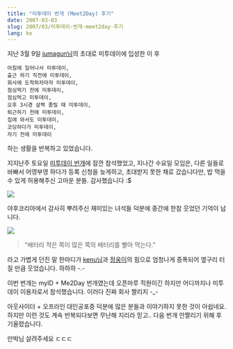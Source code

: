 ```yaml
---
title: "미투데이 번개 (Meet2Day) 후기"
date: 2007-03-03
slug: 2007/03/미투데이-번개-meet2day-후기
lang: ko
---
```


지난 3월 9일 [jumagun님](http://me2day.net/jumagun)의 초대로 미투데이에 입성한 이 후

```
아침에 일어나서 미투데이,
출근 하기 직전에 미투데이,
회사에 도착하자마자 미투데이,
점심먹기 전에 미투데이,
점심먹고 미투데이,
오후 3시경 살짝 졸릴 때 미투데이,
퇴근하기 전에 미투데이,
집에 와서도 미투데이,
코딩하다가 미투데이,
자기 전에 미투데이 
```

하는 생활을 반복하고 있었습니다.

지지난주 토요일 [미투데이 번개](http://www.sumanpark.com/blog/117)에 잠깐 참석했었고, 
지나간 수요일 모임은, 다른 일들로 바빠서 어영부영 하다가 등록 신청을 늦게하고, 초대받지 못한 채로 갔습니다만, 밥 먹을 수 있게 허용해주신 고마운 분들. 감사했습니다 :$

![](http://farm1.static.flickr.com/173/437773089_3cb3636332.jpg?v=0)

야후코리아에서 감사히 뿌려주신 재미있는 녀석들 덕분에 중간에 한참 웃었던 기억이 납니다.

![](/img/yahoo_iloveyou.jpg)


> "배터리 적은 쪽이 많은 쪽의 배터리를 빨아 먹는다."

라고 가볍게 던진 말 한마디가 [kenu님](http://okjsp.tistory.com)과 [정웅이](http://blog.naver.com/blumetal)의 힘으로 엄청나게 증폭되어 옆구리 터질 만큼 웃었습니다. 하하하 -.-

이번 번개는 myID + Me2Day 번개였는데 오픈마루 직원이긴 하지만 어디까지나 미투데이 이용자로서 참석했습니다. 이러다 진짜 회사 짤리지 -_-

아웃사이더 + 오프라인 대인공포증 덕분에 많은 분들과 이야기하지 못한 것이 아쉽네요.
하지만 이런 것도 계속 반복되다보면 무난해 지리라 믿고.. 다음 번개 안짤리기 위해 후기올렸습니다. 

만박님 살려주세요 ㄷㄷㄷ

